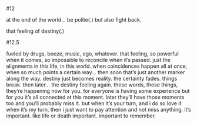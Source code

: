 #12

at the end of the world... be polite(.) but also fight back.

that feeling of destiny(.)

#12.5

fueled by drugs, booze, music, ego, whatever. that feeling, so powerful when it comes, so impossible to reconcile when it’s passed. just the alignments in this life, in this world. when coincidences happen all at once, when so much points a certain way... then soon that’s just another marker along the way. destiny just becomes reality. the certainty fades. things break. then later... the destiny feeling again. these words, these things, they’re happening now for you. for everyone is having some experience but for you it’s all connected at this moment. later they’ll have those moments too and you’ll probably miss it. but when it’s your turn, and i do so love it when it’s my turn, then i just want to pay attention and not miss anything. it’s important. like life or death important. important to remember. 